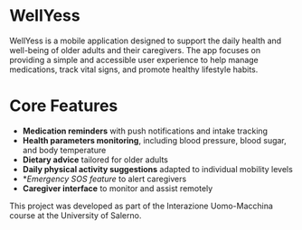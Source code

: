 # WellYess
WellYess is a mobile application designed to support the daily health and well-being of older adults and their caregivers.
The app focuses on providing a simple and accessible user experience to help manage medications, track vital signs, and promote healthy lifestyle habits.

# Core Features
- **Medication reminders** with push notifications and intake tracking
- **Health parameters monitoring**, including blood pressure, blood sugar, and body temperature
- **Dietary advice** tailored for older adults
- **Daily physical activity suggestions** adapted to individual mobility levels
- **Emergency SOS feature* to alert caregivers
- **Caregiver interface** to monitor and assist remotely

This project was developed as part of the Interazione Uomo-Macchina course at the University of Salerno.
